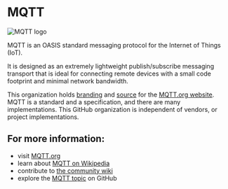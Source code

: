 # MQTT

![MQTT logo](https://github.com/mqtt/mqttorg-graphics/blob/master/mqtt-logo-250.png)

MQTT is an OASIS standard messaging protocol for the Internet of Things (IoT). 

It is designed as an extremely lightweight publish/subscribe messaging transport that is ideal for connecting remote devices with a small code footprint and minimal network bandwidth.

This organization holds [branding](https://github.com/mqtt/mqttorg-graphics) and [source](https://github.com/mqtt/mqtt.org) for the [MQTT.org website](https://mqtt.org). MQTT is a standard and a specification, and there are many implementations. This GitHub organization is independent of vendors, or project implementations.

## For more information:

- visit [MQTT.org](https://mqtt.org)
- learn about [MQTT on Wikipedia](https://en.wikipedia.org/wiki/MQTT)
- contribute to [the community wiki](https://github.com/mqtt/mqtt.org/wiki)
- explore the [MQTT topic](https://github.com/topics/mqtt) on GitHub

